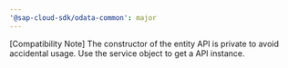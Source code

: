 ```yaml
---
'@sap-cloud-sdk/odata-common': major
---
```


[Compatibility Note] The constructor of the entity API is private to avoid accidental usage. Use the service object to get a API instance.
